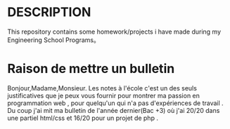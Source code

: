# DESCRIPTION

  This repository contains some homework/projects i have made during my Engineering School Programs。 

# Raison de mettre un bulletin
  Bonjour,Madame,Monsieur. Les notes à l'école  c'est un des seuls justificatives que je peux vous fournir pour  montrer ma passion en programmation web , pour quelqu'un qui n'a pas d'expériences de travail .  Du coup j'ai mit ma bulletin de l'année dernier(Bac +3) où j'ai 20/20 dans une partiel html/css et 16/20 pour un projet de php . 

